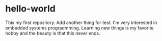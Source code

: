 # hello-world
This my first repository.
Add another thing for test.
I'm very interested in embedded systems progradmming. 
Learning new things is my favorite hobby and the beauty is that this never ends.  
